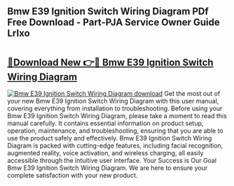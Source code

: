 ## Bmw E39 Ignition Switch Wiring Diagram PDf Free Download - Part-PJA Service Owner Guide LrIxo

# <h2><a href="http://dfihov.blite.top/?on=Bmw+E39+Ignition+Switch+Wiring+Diagram">🔗Download New 👉🔴 Bmw E39 Ignition Switch Wiring Diagram</a></h2>

[![Bmw E39 Ignition Switch Wiring Diagram download](https://i.imgur.com/lujVjoI.png)](http://dfihov.blite.top/?on=Bmw+E39+Ignition+Switch+Wiring+Diagram)
Get the most out of your new Bmw E39 Ignition Switch Wiring Diagram with this user manual, covering everything from installation to troubleshooting. Before using your Bmw E39 Ignition Switch Wiring Diagram, please take a moment to read this manual carefully. It contains essential information on product setup, operation, maintenance, and troubleshooting, ensuring that you are able to use the product safely and effectively. Bmw E39 Ignition Switch Wiring Diagram is packed with cutting-edge features, including facial recognition, augmented reality, voice activation, and wireless charging, all easily accessible through the intuitive user interface. Your Success is Our Goal Bmw E39 Ignition Switch Wiring Diagram. We are here to ensure your complete satisfaction with your new product.

